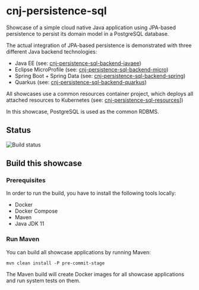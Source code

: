 # cnj-persistence-sql

Showcase of a simple cloud native Java application using JPA-based persistence to persist its domain model in
a PostgreSQL database.

The actual integration of JPA-based persistence is demonstrated with three different Java backend technologies:

* Java EE (see: [cnj-persistence-sql-backend-javaee](cnj-persistence-sql-backend-javaee/README.md))
* Eclipse MicroProfile (see: [cnj-persistence-sql-backend-micro](cnj-persistence-sql-backend-micro/README.md))
* Spring Boot + Spring Data (see: [cnj-persistence-sql-backend-spring](cnj-persistence-sql-backend-spring/README.md))
* Quarkus (see: [cnj-persistence-sql-backend-quarkus](cnj-persistence-sql-backend-quarkus/README.md))

All showcases use a common resources container project, which deploys all attached resources to Kubernetes (see: [cnj-persistence-sql-resources](cnj-persistence-sql-resources/README.md)])

In this showcase, PostgreSQL is used as the common RDBMS. 

## Status
![Build status](https://drone.at.automotive.msg.team/api/badges/cloudtrain/cnj-persistence-sql/status.svg)

## Build this showcase 

### Prerequisites

In order to run the build, you have to install the following tools locally:
* Docker
* Docker Compose 
* Maven
* Java JDK 11   

### Run Maven

You can build all showcase applications by running Maven:
```
mvn clean install -P pre-commit-stage
```

The Maven build will create Docker images for all showcase applications and run system tests on them.